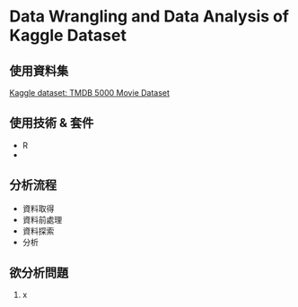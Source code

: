 # Data Wrangling and Data Analysis of Kaggle Dataset 

## 使用資料集
<a href="https://www.kaggle.com/tmdb/tmdb-movie-metadata" title="Title">
Kaggle dataset: TMDB 5000 Movie Dataset</a> 

## 使用技術 & 套件
* R
* 

## 分析流程
* 資料取得
* 資料前處理
* 資料探索
* 分析

## 欲分析問題
1. x
